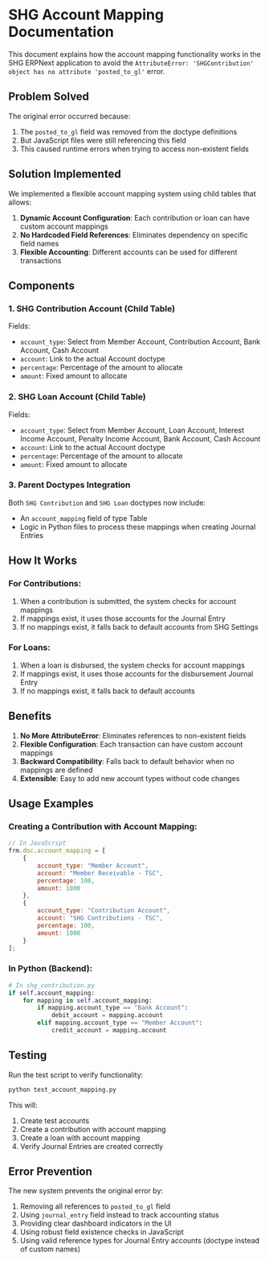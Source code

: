 # SHG Account Mapping Documentation

This document explains how the account mapping functionality works in the SHG ERPNext application to avoid the `AttributeError: 'SHGContribution' object has no attribute 'posted_to_gl'` error.

## Problem Solved

The original error occurred because:
1. The `posted_to_gl` field was removed from the doctype definitions
2. But JavaScript files were still referencing this field
3. This caused runtime errors when trying to access non-existent fields

## Solution Implemented

We implemented a flexible account mapping system using child tables that allows:

1. **Dynamic Account Configuration**: Each contribution or loan can have custom account mappings
2. **No Hardcoded Field References**: Eliminates dependency on specific field names
3. **Flexible Accounting**: Different accounts can be used for different transactions

## Components

### 1. SHG Contribution Account (Child Table)

Fields:
- `account_type`: Select from Member Account, Contribution Account, Bank Account, Cash Account
- `account`: Link to the actual Account doctype
- `percentage`: Percentage of the amount to allocate
- `amount`: Fixed amount to allocate

### 2. SHG Loan Account (Child Table)

Fields:
- `account_type`: Select from Member Account, Loan Account, Interest Income Account, Penalty Income Account, Bank Account, Cash Account
- `account`: Link to the actual Account doctype
- `percentage`: Percentage of the amount to allocate
- `amount`: Fixed amount to allocate

### 3. Parent Doctypes Integration

Both `SHG Contribution` and `SHG Loan` doctypes now include:
- An `account_mapping` field of type Table
- Logic in Python files to process these mappings when creating Journal Entries

## How It Works

### For Contributions:

1. When a contribution is submitted, the system checks for account mappings
2. If mappings exist, it uses those accounts for the Journal Entry
3. If no mappings exist, it falls back to default accounts from SHG Settings

### For Loans:

1. When a loan is disbursed, the system checks for account mappings
2. If mappings exist, it uses those accounts for the disbursement Journal Entry
3. If no mappings exist, it falls back to default accounts

## Benefits

1. **No More AttributeError**: Eliminates references to non-existent fields
2. **Flexible Configuration**: Each transaction can have custom account mappings
3. **Backward Compatibility**: Falls back to default behavior when no mappings are defined
4. **Extensible**: Easy to add new account types without code changes

## Usage Examples

### Creating a Contribution with Account Mapping:

```javascript
// In JavaScript
frm.doc.account_mapping = [
    {
        account_type: "Member Account",
        account: "Member Receivable - TSC",
        percentage: 100,
        amount: 1000
    },
    {
        account_type: "Contribution Account",
        account: "SHG Contributions - TSC",
        percentage: 100,
        amount: 1000
    }
];
```

### In Python (Backend):

```python
# In shg_contribution.py
if self.account_mapping:
    for mapping in self.account_mapping:
        if mapping.account_type == "Bank Account":
            debit_account = mapping.account
        elif mapping.account_type == "Member Account":
            credit_account = mapping.account
```

## Testing

Run the test script to verify functionality:

```bash
python test_account_mapping.py
```

This will:
1. Create test accounts
2. Create a contribution with account mapping
3. Create a loan with account mapping
4. Verify Journal Entries are created correctly

## Error Prevention

The new system prevents the original error by:
1. Removing all references to `posted_to_gl` field
2. Using `journal_entry` field instead to track accounting status
3. Providing clear dashboard indicators in the UI
4. Using robust field existence checks in JavaScript
5. Using valid reference types for Journal Entry accounts (doctype instead of custom names)